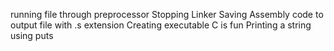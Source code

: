 running file through preprocessor
Stopping Linker
Saving Assembly code to output file with .s extension
Creating executable C is fun
Printing a string using puts
